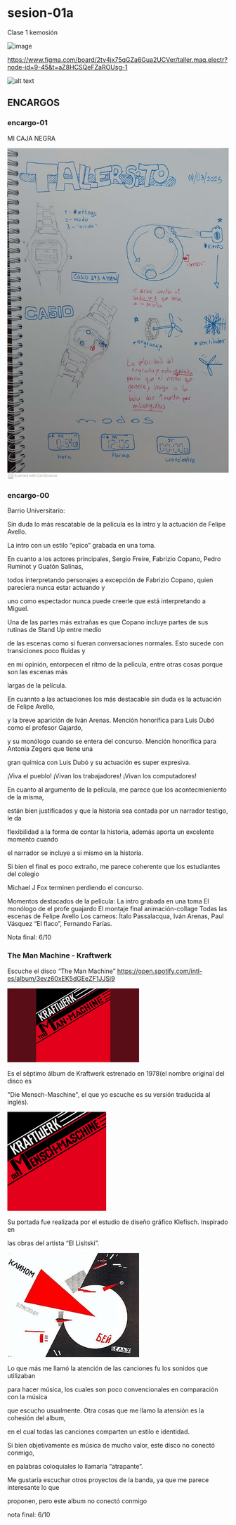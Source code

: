 # sesion-01a

Clase 1 kemosión

![image](https://github.com/user-attachments/assets/60ea94ea-d153-4ae9-a926-19c0af8f4403)

<https://www.figma.com/board/2tv4jx75qGZa6Gua2UCVer/taller.maq.electr?node-id=9-45&t=aZ8HCSQeFZaROUsg-1>

![alt text](./imagenes/tme-c1-links.png)

## ENCARGOS

### encargo-01

MI CAJA NEGRA

![alt text](./imagenes/tme-c1-encargo.jpg)

### encargo-00

Barrio Universitario:

Sin duda lo más rescatable de la película es la intro y la actuación de Felipe Avello.

La intro con un estilo “epico” grabada en una toma.

En cuanto a los actores principales, Sergio Freire, Fabrizio Copano, Pedro Ruminot y Guatón Salinas,

todos interpretando personajes a excepción de Fabrizio Copano, quien pareciera nunca estar actuando y

uno como espectador nunca puede creerle que está interpretando a Miguel.

Una de las partes más extrañas es que Copano incluye partes de sus rutinas de Stand Up entre medio

de las escenas como si fueran conversaciones normales. Esto sucede con transiciones poco fluidas y

en mi opinión, entorpecen el ritmo de la película, entre otras cosas porque son las escenas más

largas de la película.

En cuannto a las actuaciones los más destacable sin duda es la actuación de Felipe Avello,

y la breve aparición de Iván Arenas. Mención honorífica para Luis Dubó como el profesor Gajardo,

y su monólogo cuando se entera del concurso. Mención honorífica para Antonia Zegers que tiene una

gran química con Luis Dubó y su actuación es super expresiva.

¡Viva el pueblo! ¡Vivan los trabajadores! ¡Vivan los computadores!

En cuanto al argumento de la película, me parece que los acontecmieniento de la misma,

están bien justificados y que la historia sea contada por un narrador testigo, le da

flexibilidad a la forma de contar la historia, además aporta un excelente momento cuando

el narrador se incluye a si mismo en la historia.

Si bien el final es poco extraño, me parece coherente que los estudiantes del colegio

Michael J Fox terminen perdiendo el concurso.

Momentos destacados de la película:
La intro grabada en una toma
El monólogo de el profe guajardo
El montaje final animación-collage
Todas las escenas de Felipe Avello
Los cameos: Ítalo Passalacqua, Iván Arenas, Paul Vásquez “El flaco”, Fernando Farías.

Nota final: 6/10

### The Man Machine - Kraftwerk

Escuche el disco “The Man Machine”
<https://open.spotify.com/intl-es/album/3eyz60xEK5dGEeZF1JJSi9>

![alt text](./imagenes/TheManMachine.png)

Es el séptimo álbum de Kraftwerk estrenado en 1978(el nombre original del disco es

"Die Mensch-Maschine", el que yo escuche es su versión traducida al inglés).

![alt text](./imagenes/TheManMachine-og.png)

Su portada fue realizada por el estudio de diseño gráfico Klefisch. Inspirado en

las obras del artista “El Lisitski”.

![alt text](./imagenes/lisitski.jpg)

Lo que más me llamó la atención de las canciones fu los sonidos que utilizaban

para hacer música, los cuales son poco convencionales en comparación con la música

que escucho usualmente. Otra cosas que me llamo la atensión es la cohesión del album,

en el cual todas las canciones comparten un estilo e identidad.

Si bien objetivamente es música de mucho valor, este disco no conectó conmigo,

en palabras coloquiales lo llamaría “atrapante”.

Me gustaría escuchar otros proyectos de la banda, ya que me parece interesante lo que

proponen, pero este album no conectó conmigo

nota final: 6/10
